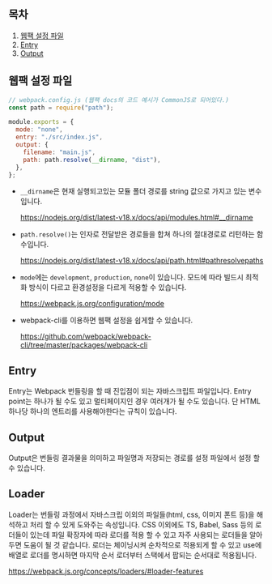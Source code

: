 ## 목차

1. [웹팩 설정 파일](#웹팩-설정-파일)
2. [Entry](#Entry)
3. [Output](#Output)

## 웹팩 설정 파일

```javascript
// webpack.config.js (웹팩 docs의 코드 예시가 CommonJS로 되어있다.)
const path = require("path");

module.exports = {
  mode: "none",
  entry: "./src/index.js",
  output: {
    filename: "main.js",
    path: path.resolve(__dirname, "dist"),
  },
};
```

- `__dirname`은 현재 실행되고있는 모듈 폴더 경로를 string 값으로 가지고 있는 변수입니다.

  https://nodejs.org/dist/latest-v18.x/docs/api/modules.html#__dirname

- `path.resolve()`는 인자로 전달받은 경로들을 합쳐 하나의 절대경로로 리턴하는 함수입니다.

  https://nodejs.org/dist/latest-v18.x/docs/api/path.html#pathresolvepaths

- `mode`에는 `development`, `production`, `none`이 있습니다. 모드에 따라 빌드시 최적화 방식이 다르고 환경설정을 다르게 적용할 수 있습니다.

  https://webpack.js.org/configuration/mode

- webpack-cli를 이용하면 웹팩 설정을 쉽게할 수 있습니다.

  https://github.com/webpack/webpack-cli/tree/master/packages/webpack-cli

## Entry

Entry는 Webpack 번들링을 할 때 진입점이 되는 자바스크립트 파일입니다. Entry point는 하나가 될 수도 있고 멀티페이지인 경우 여러개가 될 수도 있습니다. 단 HTML 하나당 하나의 엔트리를 사용해야한다는 규칙이 있습니다.

## Output

Output은 번들링 결과물을 의미하고 파일명과 저장되는 경로를 설정 파일에서 설정 할 수 있습니다.

## Loader

Loader는 번들링 과정에서 자바스크립 이외의 파일들(html, css, 이미지 폰트 등)을 해석하고 처리 할 수 있게 도와주는 속성입니다.
CSS 이외에도 TS, Babel, Sass 등의 로더들이 있는데 파일 확장자에 따라 로더를 적용 할 수 있고 자주 사용되는 로더들을 알아두면 도움이 될 것 같습니다.
로더는 체이닝시켜 순차적으로 적용되게 할 수 있고 use에 배열로 로더를 명시하면 마지막 순서 로더부터 스택에서 팝되는 순서대로 적용됩니다.

https://webpack.js.org/concepts/loaders/#loader-features
